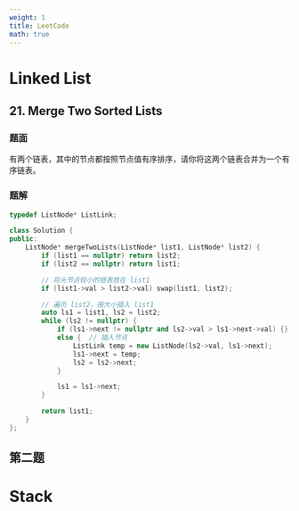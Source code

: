 ```yaml
---
weight: 1
title: LeetCode
math: true
---
```


# Linked List

## 21. Merge Two Sorted Lists

### 题面

有两个链表，其中的节点都按照节点值有序排序，请你将这两个链表合并为一个有序链表。

### 题解

```cpp
typedef ListNode* ListLink;

class Solution {
public:
    ListNode* mergeTwoLists(ListNode* list1, ListNode* list2) {
        if (list1 == nullptr) return list2;
        if (list2 == nullptr) return list1;

        // 将头节点较小的链表放在 list1
        if (list1->val > list2->val) swap(list1, list2);

        // 遍历 list2，按大小插入 list1
        auto ls1 = list1, ls2 = list2;
        while (ls2 != nullptr) {
            if (ls1->next != nullptr and ls2->val > ls1->next->val) {}
            else {  // 插入节点
                ListLink temp = new ListNode(ls2->val, ls1->next);
                ls1->next = temp;
                ls2 = ls2->next;
            }

            ls1 = ls1->next;
        }

        return list1;
    }
};
```

## 第二题


# Stack